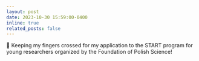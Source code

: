```yaml
---
layout: post
date: 2023-10-30 15:59:00-0400
inline: true
related_posts: false
---
```


🤞 Keeping my fingers crossed for my application to the START program for young researchers organized by the Foundation of Polish Science!
